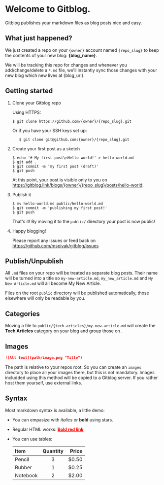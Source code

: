 # Welcome to Gitblog. 

Gitblog publishes your markdown files as blog posts nice and easy.

## What just happened?

We just created a repo on your `{owner}` account named `{repo_slug}` to keep the contents of your new 
blog: **{blog_name}**. 

We will be tracking this repo for changes and whenever you add/change/delete a `*.md` file, we'll instantly 
sync those changes with your new blog which new lives at {blog_url}. 


## Getting started

1. Clone your Gitblog repo
      
   Using HTTPS:

   ```console
   $ git clone https://github.com/{owner}/{repo_slug}.git
   ```

   Or if you have your SSH keys set up:

   ```console
      $ git clone git@github.com:{owner}/{repo_slug}.git
      ```


2. Create your first post as a sketch

    ```console
    $ echo '# My first post\nHello world!' > hello-world.md
    $ git add .
    $ git commit -m 'my first post (draft)'
    $ git push
    ```
    
    At this point, your post is visible only to you on https://gitblog.link/blogs/{owner}/{repo_slug}/posts/hello-world.


3. Publish it

    ```console
    $ mv hello-world.md public/hello-world.md
    $ git commit -m 'publishing my first post!'
    $ git push
    ```
    
    That's it! By moving it to the `public/` directory your post is now public!


4. Happy blogging!

    Please report any issues or feed back on https://github.com/mspivak/gitblog/issues


## Publish/Unpublish

All `.md` files on your repo will be treated as separate blog posts. Their name will be turned into a title so 
`my-new-article.md`, `my_new_article.md` and `My New Article.md` will all become My New Article. 

Files on the root `public` directory will be published automatically, those elsewhere will only be readable by you.

## Categories

Moving a file to `public/{tech-articles}/my-new-article.md` will create the **Tech Articles** category on your blog
and group those on .

## Images

```markdown
![Alt text](path/image.png "Title")
```

The path is relative to your repos root. 
So you can create an `images` directory to place all your images there, but this is not mandatory.
Images includded using this method will be copied to a Gitblog server. If you rather host them yourself, use external links.

## Syntax

Most markdown syntax is available, a little demo:

- You can empasize with *italics* or **bold** using stars.
- Regular HTML works: <a href="https://gitblog.link" target="_blank" style="color: red"><strong>Bold red link</strong></a>
- You can use tables:

   | Item       | Quantity  |    Price |
   |:-----------|:---------:|---------:|
   | Pencil     | 3         | $0.50    |
   | Rubber     | 1         | $0.25    |
   | Notebook   | 2         | $2.00    |

